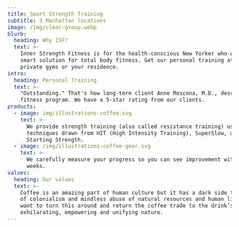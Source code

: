 ```yaml
---
title: Smart Strength Training
subtitle: 3 Manhattan locations
image: /img/clear-group.webp
blurb:
  heading: Why ISF?
  text: >-
    Inner Strength Fitness is for the health-conscious New Yorker who wants a
    smart solution for total body fitness. Get our personal training at 3
    private gyms or your residence. 
intro:
  heading: Personal Training
  text: >-
    "Outstanding." That's how long-term client Anne Moscona, M.D., describes our
    fitness program. We have a 5-star rating from our clients.
products:
  - image: img/illustrations-coffee.svg
    text: >-
      We provide strength training (also called resistance training) using
      techniques drawn from HIT (High Intensity Training), SuperSlow, and
      Starting Strength.
  - image: /img/illustrations-coffee-gear.svg
    text: >-
      We carefully measure your progress so you can see improvement within
      weeks. 
values:
  heading: Our values
  text: >-
    Coffee is an amazing part of human culture but it has a dark side too – one
    of colonialism and mindless abuse of natural resources and human lives. We
    want to turn this around and return the coffee trade to the drink’s
    exhilarating, empowering and unifying nature.
---
```


